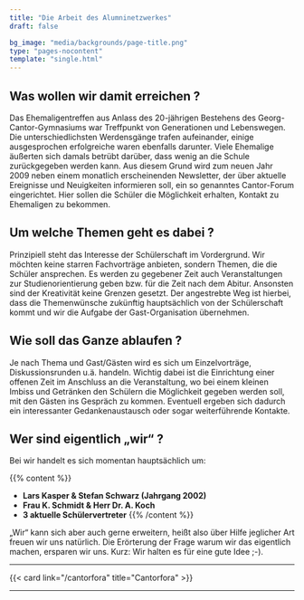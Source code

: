 ```yaml
---
title: "Die Arbeit des Alumninetzwerkes"
draft: false

bg_image: "media/backgrounds/page-title.png"
type: "pages-nocontent"
template: "single.html"
---
```


## Was wollen wir damit erreichen ?

Das Ehemaligentreffen aus Anlass des 20-jährigen Bestehens des Georg-Cantor-Gymnasiums war Treffpunkt von Generationen und Lebenswegen. Die unterschiedlichsten Werdensgänge trafen aufeinander, einige ausgesprochen erfolgreiche waren ebenfalls darunter. Viele Ehemalige äußerten sich damals betrübt darüber, dass wenig an die Schule zurückgegeben werden kann. Aus diesem Grund wird zum neuen Jahr 2009 neben einem monatlich erscheinenden Newsletter, der über aktuelle Ereignisse und Neuigkeiten informieren soll, ein so genanntes Cantor-Forum eingerichtet. Hier sollen die Schüler die Möglichkeit erhalten, Kontakt zu Ehemaligen zu bekommen.

## Um welche Themen geht es dabei ?

Prinzipiell steht das Interesse der Schülerschaft im Vordergrund. Wir möchten keine starren Fachvorträge anbieten, sondern Themen, die die Schüler ansprechen. Es werden zu gegebener Zeit auch Veranstaltungen zur Studienorientierung geben bzw. für die Zeit nach dem Abitur. Ansonsten sind der Kreativität keine Grenzen gesetzt. Der angestrebte Weg ist hierbei, dass die Themenwünsche zukünftig hauptsächlich von der Schülerschaft kommt und wir die Aufgabe der Gast-Organisation übernehmen.

## Wie soll das Ganze ablaufen ?

Je nach Thema und Gast/Gästen wird es sich um Einzelvorträge, Diskussionsrunden u.ä. handeln. Wichtig dabei ist die Einrichtung einer offenen Zeit im Anschluss an die Veranstaltung, wo bei einem kleinen Imbiss und Getränken den Schülern die Möglichkeit gegeben werden soll, mit den Gästen ins Gespräch zu kommen. Eventuell ergeben sich dadurch ein interessanter Gedankenaustausch oder sogar weiterführende Kontakte.

## Wer sind eigentlich „wir“ ?

Bei wir handelt es sich momentan hauptsächlich um:

{{% content %}}
- **Lars Kasper & Stefan Schwarz (Jahrgang 2002)**
- **Frau K. Schmidt & Herr Dr. A. Koch**
- **3 aktuelle Schülervertreter**
{{% /content %}}

„Wir“ kann sich aber auch gerne erweitern, heißt also über Hilfe jeglicher Art freuen wir uns natürlich. Die Erörterung der Frage warum wir das eigentlich machen, ersparen wir uns. Kurz: Wir halten es für eine gute Idee ;-).

---

{{< card link="/cantorfora" title="Cantorfora" >}}

---
